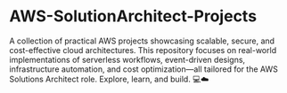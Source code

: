 # AWS-SolutionArchitect-Projects
A collection of practical AWS projects showcasing scalable, secure, and cost-effective cloud architectures. This repository focuses on real-world implementations of serverless workflows, event-driven designs, infrastructure automation, and cost optimization—all tailored for the AWS Solutions Architect role.    Explore, learn, and build. 💻☁️  

